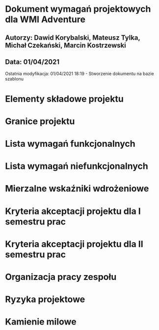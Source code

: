 # Dokument wymagań projektowych dla WMI Adventure

## Autorzy: Dawid Korybalski, Mateusz Tylka, Michał Czekański, Marcin Kostrzewski

## Data: 01/04/2021
Ostatnia modyfikacja: 01/04/2021 18:19 - Stworzenie dokumentu na bazie szablonu

# Elementy składowe projektu

# Granice projektu

# Lista wymagań funkcjonalnych

# Lista wymagań niefunkcjonalnych

# Mierzalne wskaźniki wdrożeniowe

# Kryteria akceptacji projektu dla I semestru prac

# Kryteria akceptacji projektu dla II semestru prac

# Organizacja pracy zespołu

# Ryzyka projektowe

# Kamienie milowe

